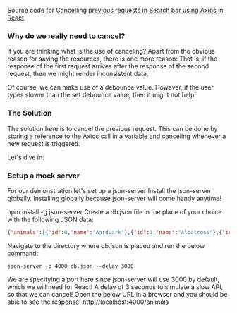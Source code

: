 Source code for [Cancelling previous requests in Search bar using Axios in React
](https://www.codingdeft.com/posts/axios-cancel-previous-request-react/)

### Why do we really need to cancel?
If you are thinking what is the use of canceling? Apart from the obvious reason for saving the resources, there is one more reason: That is, if the response of the first request arrives after the response of the second request, then we might render inconsistent data.

Of course, we can make use of a debounce value. However, if the user types slower than the set debounce value, then it might not help!

### The Solution
The solution here is to cancel the previous request. This can be done by storing a reference to the Axios call in a variable and canceling whenever a new request is triggered.

Let's dive in:

### Setup a mock server
For our demonstration let's set up a json-server Install the json-server globally. Installing globally because json-server will come handy anytime!


npm install -g json-server
Create a db.json file in the place of your choice with the following JSON data:

```json
{"animals":[{"id":0,"name":"Aardvark"},{"id":1,"name":"Albatross"},{"id":2,"name":"Alligator"},{"id":3,"name":"Alpaca"},{"id":4,"name":"Ant"},{"id":5,"name":"Anteater"},{"id":6,"name":"Antelope"},{"id":7,"name":"Ape"},{"id":8,"name":"Armadillo"},{"id":9,"name":"Donkey"},{"id":10,"name":"Baboon"},{"id":11,"name":"Badger"},{"id":12,"name":"Barracuda"},{"id":13,"name":"Bat"},{"id":14,"name":"Bear"},{"id":15,"name":"Beaver"},{"id":16,"name":"Bee"},{"id":17,"name":"Bison"},{"id":18,"name":"Boar"},{"id":19,"name":"Buffalo"},{"id":20,"name":"Butterfly"},{"id":21,"name":"Camel"},{"id":22,"name":"Capybara"},{"id":23,"name":"Caribou"},{"id":24,"name":"Cassowary"},{"id":25,"name":"Cat"},{"id":26,"name":"Caterpillar"},{"id":27,"name":"Cattle"},{"id":28,"name":"Chamois"},{"id":29,"name":"Cheetah"},{"id":30,"name":"Chicken"},{"id":31,"name":"Chimpanzee"},{"id":32,"name":"Chinchilla"},{"id":33,"name":"Chough"},{"id":34,"name":"Clam"},{"id":35,"name":"Cobra"},{"id":36,"name":"Cockroach"},{"id":37,"name":"Cod"},{"id":38,"name":"Cormorant"},{"id":39,"name":"Coyote"},{"id":40,"name":"Crab"},{"id":41,"name":"Crane"},{"id":42,"name":"Crocodile"},{"id":43,"name":"Crow"},{"id":44,"name":"Curlew"},{"id":45,"name":"Deer"},{"id":46,"name":"Dinosaur"},{"id":47,"name":"Dog"},{"id":48,"name":"Dogfish"},{"id":49,"name":"Dolphin"},{"id":50,"name":"Dotterel"},{"id":51,"name":"Dove"},{"id":52,"name":"Dragonfly"},{"id":53,"name":"Duck"},{"id":54,"name":"Dugong"},{"id":55,"name":"Dunlin"},{"id":56,"name":"Eagle"},{"id":57,"name":"Echidna"},{"id":58,"name":"Eel"},{"id":59,"name":"Eland"},{"id":60,"name":"Elephant"},{"id":61,"name":"Elk"},{"id":62,"name":"Emu"},{"id":63,"name":"Falcon"},{"id":64,"name":"Ferret"},{"id":65,"name":"Finch"},{"id":66,"name":"Fish"},{"id":67,"name":"Flamingo"},{"id":68,"name":"Fly"},{"id":69,"name":"Fox"},{"id":70,"name":"Frog"},{"id":71,"name":"Gaur"},{"id":72,"name":"Gazelle"},{"id":73,"name":"Gerbil"},{"id":74,"name":"Giraffe"},{"id":75,"name":"Gnat"},{"id":76,"name":"Gnu"},{"id":77,"name":"Goat"},{"id":78,"name":"Goldfinch"},{"id":79,"name":"Goldfish"},{"id":80,"name":"Goose"},{"id":81,"name":"Gorilla"},{"id":82,"name":"Goshawk"},{"id":83,"name":"Grasshopper"},{"id":84,"name":"Grouse"},{"id":85,"name":"Guanaco"},{"id":86,"name":"Gull"},{"id":87,"name":"Hamster"},{"id":88,"name":"Hare"},{"id":89,"name":"Hawk"},{"id":90,"name":"Hedgehog"},{"id":91,"name":"Heron"},{"id":92,"name":"Herring"},{"id":93,"name":"Hippopotamus"},{"id":94,"name":"Hornet"},{"id":95,"name":"Horse"},{"id":96,"name":"Human"},{"id":97,"name":"Hummingbird"},{"id":98,"name":"Hyena"},{"id":99,"name":"Ibex"},{"id":100,"name":"Ibis"},{"id":101,"name":"Jackal"},{"id":102,"name":"Jaguar"},{"id":103,"name":"Jay"},{"id":104,"name":"Jellyfish"},{"id":105,"name":"Kangaroo"},{"id":106,"name":"Kingfisher"},{"id":107,"name":"Koala"},{"id":108,"name":"Kookabura"},{"id":109,"name":"Kouprey"},{"id":110,"name":"Kudu"},{"id":111,"name":"Lapwing"},{"id":112,"name":"Lark"},{"id":113,"name":"Lemur"},{"id":114,"name":"Leopard"},{"id":115,"name":"Lion"},{"id":116,"name":"Llama"},{"id":117,"name":"Lobster"},{"id":118,"name":"Locust"},{"id":119,"name":"Loris"},{"id":120,"name":"Louse"},{"id":121,"name":"Lyrebird"},{"id":122,"name":"Magpie"},{"id":123,"name":"Mallard"},{"id":124,"name":"Manatee"},{"id":125,"name":"Mandrill"},{"id":126,"name":"Mantis"},{"id":127,"name":"Marten"},{"id":128,"name":"Meerkat"},{"id":129,"name":"Mink"},{"id":130,"name":"Mole"},{"id":131,"name":"Mongoose"},{"id":132,"name":"Monkey"},{"id":133,"name":"Moose"},{"id":134,"name":"Mosquito"},{"id":135,"name":"Mouse"},{"id":136,"name":"Mule"},{"id":137,"name":"Narwhal"},{"id":138,"name":"Newt"},{"id":139,"name":"Nightingale"},{"id":140,"name":"Octopus"},{"id":141,"name":"Okapi"},{"id":142,"name":"Opossum"},{"id":143,"name":"Oryx"},{"id":144,"name":"Ostrich"},{"id":145,"name":"Otter"},{"id":146,"name":"Owl"},{"id":147,"name":"Oyster"},{"id":148,"name":"Panther"},{"id":149,"name":"Parrot"},{"id":150,"name":"Partridge"},{"id":151,"name":"Peafowl"},{"id":152,"name":"Pelican"},{"id":153,"name":"Penguin"},{"id":154,"name":"Pheasant"},{"id":155,"name":"Pig"},{"id":156,"name":"Pigeon"},{"id":157,"name":"Pony"},{"id":158,"name":"Porcupine"},{"id":159,"name":"Porpoise"},{"id":160,"name":"Quail"},{"id":161,"name":"Quelea"},{"id":162,"name":"Quetzal"},{"id":163,"name":"Rabbit"},{"id":164,"name":"Raccoon"},{"id":165,"name":"Rail"},{"id":166,"name":"Ram"},{"id":167,"name":"Rat"},{"id":168,"name":"Raven"},{"id":169,"name":"Red deer"},{"id":170,"name":"Red panda"},{"id":171,"name":"Reindeer"},{"id":172,"name":"Rhinoceros"},{"id":173,"name":"Rook"},{"id":174,"name":"Salamander"},{"id":175,"name":"Salmon"},{"id":176,"name":"Sand Dollar"},{"id":177,"name":"Sandpiper"},{"id":178,"name":"Sardine"},{"id":179,"name":"Scorpion"},{"id":180,"name":"Seahorse"},{"id":181,"name":"Seal"},{"id":182,"name":"Shark"},{"id":183,"name":"Sheep"},{"id":184,"name":"Shrew"},{"id":185,"name":"Skunk"},{"id":186,"name":"Snail"},{"id":187,"name":"Snake"},{"id":188,"name":"Sparrow"},{"id":189,"name":"Spider"},{"id":190,"name":"Spoonbill"},{"id":191,"name":"Squid"},{"id":192,"name":"Squirrel"},{"id":193,"name":"Starling"},{"id":194,"name":"Stingray"},{"id":195,"name":"Stinkbug"},{"id":196,"name":"Stork"},{"id":197,"name":"Swallow"},{"id":198,"name":"Swan"},{"id":199,"name":"Tapir"},{"id":200,"name":"Tarsier"},{"id":201,"name":"Termite"},{"id":202,"name":"Tiger"},{"id":203,"name":"Toad"},{"id":204,"name":"Trout"},{"id":205,"name":"Turkey"},{"id":206,"name":"Turtle"},{"id":207,"name":"Viper"},{"id":208,"name":"Vulture"},{"id":209,"name":"Wallaby"},{"id":210,"name":"Walrus"},{"id":211,"name":"Wasp"},{"id":212,"name":"Weasel"},{"id":213,"name":"Whale"},{"id":214,"name":"Wildcat"},{"id":215,"name":"Wolf"},{"id":216,"name":"Wolverine"},{"id":217,"name":"Wombat"},{"id":218,"name":"Woodcock"},{"id":219,"name":"Woodpecker"},{"id":220,"name":"Worm"},{"id":221,"name":"Wren"},{"id":222,"name":"Yak"},{"id":223,"name":"Zebra"}]}
```

Navigate to the directory where db.json is placed and run the below command:


```json-server -p 4000 db.json --delay 3000```

We are specifying a port here since json-server will use 3000 by default, which we will need for React!
A delay of 3 seconds to simulate a slow API, so that we can cancel!
Open the below URL in a browser and you should be able to see the response:
http://localhost:4000/animals